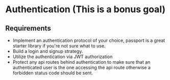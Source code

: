 # Authentication (This is a bonus goal)

## Requirements
* Implement an authentication protocol of your choice, passport is a great starter library if you're not sure what to use.
* Build a login and signup strategy.
* Utilize the authentication via JWT authorization
* Protect any api routes behind authentication to make sure that an authenticated user is the one accessing the api route otherwise a forbidden status code should be sent.